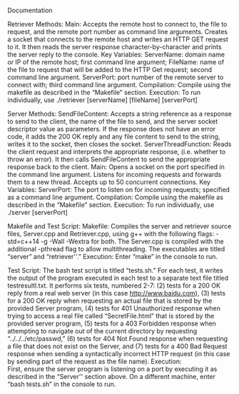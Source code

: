 Documentation

Retriever
Methods:
Main: Accepts the remote host to connect to, the file to request, and the remote port number as command line arguments. Creates a socket that connects to the remote host and writes an HTTP GET request to it. It then reads the server response character-by-character and prints the server reply to the console.
Key Variables:
ServerName: domain name or IP of the remote host; first command line argument;
FileName: name of the file to request that will be added to the HTTP Get  request; second command line argument.
ServerPort: port number of the remote server to connect with; third command line argument.
Compilation:
Compile using the makefile as described in the “Makefile” section.
Execution:
To run individually, use ./retriever [serverName] [fileName] [serverPort]

Server
Methods:
SendFileContent: Accepts a string reference as a response to send to the client, the name of the file to send, and the server socket descriptor value as parameters. If the response does not have an error code, it adds the 200 OK reply and any file content to send to the string, writes it to the socket, then closes the socket.
ServerThreadFunction: Reads the client request and interprets the appropriate response, (i.e. whether to throw an error). It then calls SendFileContent to send the appropriate response back to the client.
Main: Opens a socket on the port specified in the command line argument. Listens for incoming requests and forwards them to a new thread. Accepts up to 50 concurrent connections.
Key Variables:
ServerPort: The port to listen on for incoming requests; specified as a command line argument.
Compilation:
	Compile using the makefile as described in the “Makefile” section.
Execution:
	To run individually, use ./server [serverPort]

Makefile and Test Script:
Makefile:
Compiles the server and retriever source files, Server.cpp and Retriever.cpp, using g++ with the following flags: -std=c++14 -g -Wall -Wextra for both. The Server.cpp is compiled with the additional -pthread flag to allow multithreading. The executables are titled  “server” and “retriever''.” 
Execution: 
Enter “make” in the console to run.

Test Script:
The bash test script is titled “tests.sh.” For each test, it writes the output of the program executed in each test to a separate text file titled test<number>resultl.txt. It performs six tests, numbered 2-7: (2) tests for a 200 OK reply from a real web server (in this case http://www.baidu.com), (3) tests for a 200 OK reply when requesting an actual file that is stored by the provided Server program, (4) tests for 401 Unauthorized response when trying to access a real file called “SecretFile.html” that is stored by the provided server program, (5) tests for a 403 Forbidden response when attempting to navigate out of the current directory by requesting “../../../etc/passwd,” (6) tests for 404 Not Found response when requesting a file that does not exist on the Server, and (7) tests for a 400 Bad Request response when sending a syntactically incorrect HTTP request (in this case by sending part of the request as the file name).
Execution:  
First, ensure the server program is listening on a port by executing it as described in the “Server'' section above. On a different machine, enter “bash tests.sh” in the console to run.


